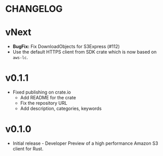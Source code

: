 CHANGELOG
=========

vNext
======

* **BugFix:** Fix DownloadObjects for S3Express (#112)
* Use the default HTTPS client from SDK crate which is now based on `aws-lc`.

v0.1.1
======

* Fixed publishing on crate.io
    - Add README for the crate
    - Fix the repository URL
    - Add description, categories, keywords

v0.1.0
======

* Initial release - Developer Preview of a high performance Amazon S3 client for Rust.
